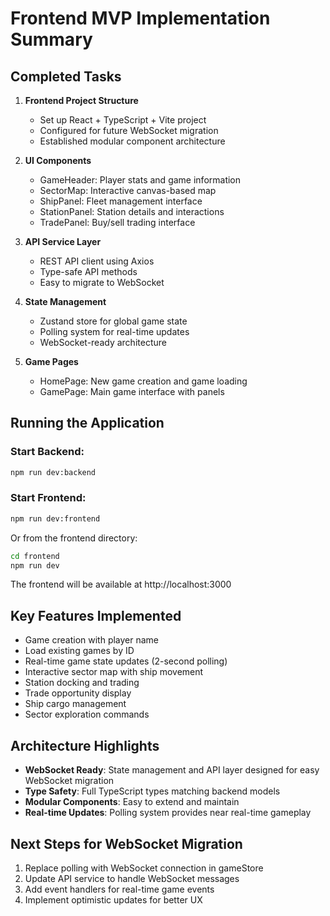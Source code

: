 # Frontend MVP Implementation Summary

## Completed Tasks

1. **Frontend Project Structure**
   - Set up React + TypeScript + Vite project
   - Configured for future WebSocket migration
   - Established modular component architecture

2. **UI Components**
   - GameHeader: Player stats and game information
   - SectorMap: Interactive canvas-based map
   - ShipPanel: Fleet management interface
   - StationPanel: Station details and interactions
   - TradePanel: Buy/sell trading interface

3. **API Service Layer**
   - REST API client using Axios
   - Type-safe API methods
   - Easy to migrate to WebSocket

4. **State Management**
   - Zustand store for global game state
   - Polling system for real-time updates
   - WebSocket-ready architecture

5. **Game Pages**
   - HomePage: New game creation and game loading
   - GamePage: Main game interface with panels

## Running the Application

### Start Backend:
```bash
npm run dev:backend
```

### Start Frontend:
```bash
npm run dev:frontend
```

Or from the frontend directory:
```bash
cd frontend
npm run dev
```

The frontend will be available at http://localhost:3000

## Key Features Implemented

- Game creation with player name
- Load existing games by ID
- Real-time game state updates (2-second polling)
- Interactive sector map with ship movement
- Station docking and trading
- Trade opportunity display
- Ship cargo management
- Sector exploration commands

## Architecture Highlights

- **WebSocket Ready**: State management and API layer designed for easy WebSocket migration
- **Type Safety**: Full TypeScript types matching backend models
- **Modular Components**: Easy to extend and maintain
- **Real-time Updates**: Polling system provides near real-time gameplay

## Next Steps for WebSocket Migration

1. Replace polling with WebSocket connection in gameStore
2. Update API service to handle WebSocket messages
3. Add event handlers for real-time game events
4. Implement optimistic updates for better UX